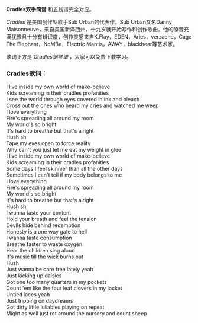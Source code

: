 

**Cradles双手简谱** 和五线谱完全对应。

_Cradles_ 是美国创作型歌手Sub Urban的代表作。Sub Urban又名Danny
Maisonneuve，来自美国新泽西州，十九岁就开始写作和创作歌曲。他的嗓音充满犹豫且十分有辨识度，创作灵感来自K.Flay，EDEN，Aries，verzache，Cage
The Elephant，NoMBe，Electric Mantis，AWAY，blackbear等艺术家。

歌词下方是 _Cradles钢琴谱_ ，大家可以免费下载学习。

### Cradles歌词：

I live inside my own world of make-believe  
Kids screaming in their cradles profanities  
I see the world through eyes covered in ink and bleach  
Cross out the ones who heard my cries and watched me weep  
I love everything  
Fire's spreading all around my room  
My world's so bright  
It's hard to breathe but that's alright  
Hush sh  
Tape my eyes open to force reality  
Why can't you just let me eat my weight in glee  
I live inside my own world of make-believe  
Kids screaming in their cradles profanities  
Some days I feel skinnier than all the other days  
Sometimes I can't tell if my body belongs to me  
I love everything  
Fire's spreading all around my room  
My world's so bright  
It's hard to breathe but that's alright  
Hush sh  
I wanna taste your content  
Hold your breath and feel the tension  
Devils hide behind redemption  
Honesty is a one way gate to hell  
I wanna taste consumption  
Breathe faster to waste oxygen  
Hear the children sing aloud  
It's music till the wick burns out  
Hush  
Just wanna be care free lately yeah  
Just kicking up daisies  
Got one too many quarters in my pockets  
Count 'em like the four leaf clovers in my locket  
Untied laces yeah  
Just tripping on daydreams  
Got dirty little lullabies playing on repeat  
Might as well just rot around the nursery and count sheep

